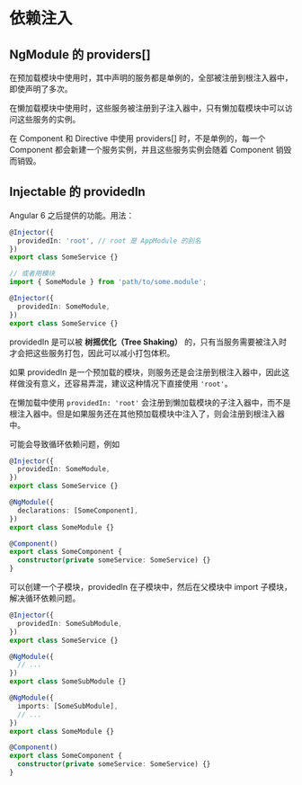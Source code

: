 # 依赖注入

## NgModule 的 providers[]

在预加载模块中使用时，其中声明的服务都是单例的，全部被注册到根注入器中，即使声明了多次。

在懒加载模块中使用时，这些服务被注册到子注入器中，只有懒加载模块中可以访问这些服务的实例。

在 Component 和 Directive 中使用 providers[] 时，不是单例的，每一个 Component 都会新建一个服务实例，并且这些服务实例会随着 Component 销毁而销毁。

## Injectable 的 providedIn

Angular 6 之后提供的功能。用法：

```ts
@Injector({
  providedIn: 'root', // root 是 AppModule 的别名
})
export class SomeService {}

// 或者用模块
import { SomeModule } from 'path/to/some.module';

@Injector({
  providedIn: SomeModule,
})
export class SomeService {}
```

providedIn 是可以被 **树摇优化（Tree Shaking）** 的，只有当服务需要被注入时才会把这些服务打包，因此可以减小打包体积。

如果 providedIn 是一个预加载的模块，则服务还是会注册到根注入器中，因此这样做没有意义，还容易弄混，建议这种情况下直接使用 `'root'`。

在懒加载中使用 `providedIn: 'root'` 会注册到懒加载模块的子注入器中，而不是根注入器中。但是如果服务还在其他预加载模块中注入了，则会注册到根注入器中。

可能会导致循环依赖问题，例如

```ts
@Injector({
  providedIn: SomeModule,
})
export class SomeService {}

@NgModule({
  declarations: [SomeComponent],
})
export class SomeModule {}

@Component()
export class SomeComponent {
  constructor(private someService: SomeService) {}
}
```

可以创建一个子模块，providedIn 在子模块中，然后在父模块中 import 子模块，解决循环依赖问题。

```ts
@Injector({
  providedIn: SomeSubModule,
})
export class SomeService {}

@NgModule({
  // ...
})
export class SomeSubModule {}
```

```ts
@NgModule({
  imports: [SomeSubModule],
  // ...
})
export class SomeModule {}

@Component()
export class SomeComponent {
  constructor(private someService: SomeService) {}
}
```
